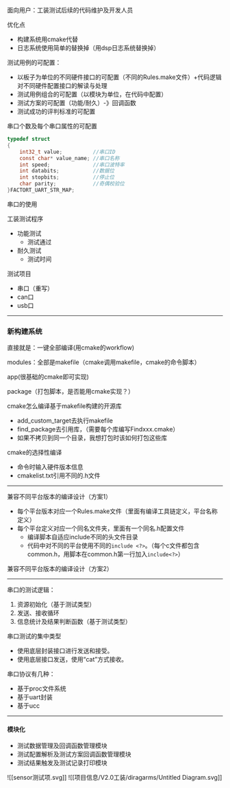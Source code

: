 面向用户：工装测试后续的代码维护及开发人员



优化点

- 构建系统用cmake代替
- 日志系统使用简单的替换掉（用dsp日志系统替换掉）

测试用例的可配置：

- 以板子为单位的不同硬件接口的可配置（不同的Rules.make文件）+代码逻辑对不同硬件配置接口的解读与处理
- 测试用例组合的可配置（以模块为单位，在代码中配置）
- 测试方案的可配置（功能/耐久）-》回调函数
- 测试成功的评判标准的可配置

串口个数及每个串口属性的可配置

```c
typedef struct
{
	int32_t value;          //串口ID
	const char* value_name; //串口名称
	int speed;              //串口波特率
	int databits;           //数据位
	int stopbits;           //停止位
	char parity;            //奇偶校验位
}FACTORT_UART_STR_MAP;
```

串口的使用





工装测试程序

- 功能测试
  - 测试通过
- 耐久测试
  - 测试时间

测试项目

- 串口（重写）
- can口
- usb口



------

### 新构建系统

直接就是：一键全部编译(用cmake的workflow)

modules：全部是makefile（cmake调用makefile，cmake的命令脚本）

app(很基础的cmake即可实现)

package（打包脚本，是否能用cmake实现？）







cmake怎么编译基于makefile构建的开源库

- add_custom_target去执行makefile
- find_package去引用库，（需要每个库编写Findxxx.cmake）
- 如果不拷贝到同一个目录，我想打包时该如何打包这些库



cmake的选择性编译

- 命令时输入硬件版本信息
- cmakelist.txt引用不同的.h文件

------

兼容不同平台版本的编译设计（方案1）

- 每个平台版本对应一个Rules.make文件（里面有编译工具链定义，平台名称定义）
- 每个平台定义对应一个同名文件夹，里面有一个同名.h配置文件
  - 编译脚本自适应include不同的头文件目录
  - 代码中对不同的平台使用不同的`include <?>`。（每个c文件都包含common.h，用脚本在common.h第一行加入`include<?>`）

兼容不同平台版本的编译设计（方案2）

------

串口的测试逻辑：

1. 资源初始化（基于测试类型）
2. 发送、接收循环
3. 信息统计及结果判断函数（基于测试类型）

串口测试的集中类型

- 使用底层封装接口进行发送和接受。
- 使用底层接口发送，使用“cat”方式接收。

串口协议有几种：

- 基于proc文件系统
- 基于uart封装
- 基于ucc

------

#### 模块化

- 测试数据管理及回调函数管理模块
- 测试配置解析及测试方案回调函数管理模块
- 测试结果触发及测试记录打印模块

![[sensor测试项.svg]]
![[项目信息/V2.0工装/diragarms/Untitled Diagram.svg]]
